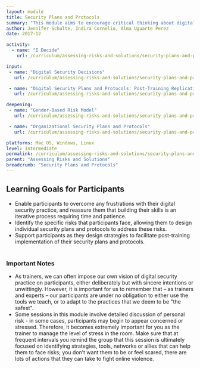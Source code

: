 ```yaml
---
layout: module
title: Security Plans and Protocols
summary: "This module aims to encourage critical thinking about digital security risks, support the development of personalized, context-specific strategies to mitigate such risks, and provide guidance to participants on how to sustain these strategies after the training, whether as individuals or as organizations and collectives."
author: Jennifer Schulte, Indira Cornelio, Alma Uguarte Perez
date: 2017-12

activity:
  - name: "I Decide"
    url: /curriculum/assessing-risks-and-solutions/security-plans-and-protocols/activity-discussion/i-decide/

input:
 - name: "Digital Security Decisions"
   url: /curriculum/assessing-risks-and-solutions/security-plans-and-protocols/input/digital-security-decisions/

 - name: "Digital Security Plans and Protocols: Post-Training Replication"
   url: /curriculum/assessing-risks-and-solutions/security-plans-and-protocols/input/digital-security-plans-and-protocols-post-training-replication/

deepening:
 - name: "Gender-Based Risk Model"
   url: /curriculum/assessing-risks-and-solutions/security-plans-and-protocols/deepening/gender-based-risk-model/

 - name: "Organizational Security Plans and Protocols"
   url: /curriculum/assessing-risks-and-solutions/security-plans-and-protocols/deepening/organizational-security-plans-and-protocols/

platforms: Mac OS, Windows, Linux
level: Intermediate
permalink: /curriculum/assessing-risks-and-solutions/security-plans-and-protocols/
parent: "Assessing Risks and Solutions"
breadcrumb: "Security Plans and Protocols"
---
```

## Learning Goals for Participants
- Enable participants to overcome any frustrations with their digital security practice, and reassure them that building their skills is an iterative process requiring time and patience.
- Identify the specific risks that participants face, allowing them to design individual security plans and protocols to address these risks.
- Support participants as they design strategies to facilitate post-training implementation of their security plans and protocols.
<br><br>

### Important Notes
- As trainers, we can often impose our own vision of digital security practice on participants, either deliberately but with sincere intentions or unwittingly. However, it is important for us to remember that – as trainers and experts – our participants are under no obligation to either use the tools we teach, or to adapt to the practices that we deem to be "the safest".
- Some sessions in this module involve detailed discussion of personal risk - in some cases, participants may begin to appear concerned or stressed. Therefore, it becomes extremely important for you as the trainer to manage the level of stress in the room. Make sure that at frequent intervals you remind the group that this session is ultimately focused on identifying strategies, tools, networks or allies that can help them to face risks; you don’t want them to be or feel scared, there are lots of actions that they can take to fight online violence.


